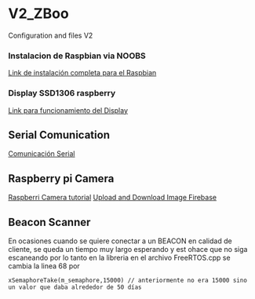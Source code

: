 # V2_ZBoo
Configuration and files V2

### Instalacion de Raspbian via NOOBS

[Link de instalación completa para el Raspbian](https://projects.raspberrypi.org/en/projects/raspberry-pi-setting-up/2)

### Display SSD1306 raspberry 

[Link para funcionamiento del Display](https://learn.adafruit.com/monochrome-oled-breakouts/python-usage-2)

## Serial Comunication

[Comunicación Serial](https://www.electronicwings.com/raspberry-pi/raspberry-pi-uart-communication-using-python-and-c)

## Raspberry pi Camera
[Raspberri Camera tutorial](https://projects.raspberrypi.org/en/projects/getting-started-with-picamera/2)
[Upload and Download Image Firebase](https://www.youtube.com/watch?v=I1eskLk0exg)

## Beacon Scanner 
En ocasiones cuando se quiere conectar a un BEACON en calidad de cliente, se queda un tiempo muy largo esperando y est ohace que no siga escaneando por lo tanto en la libreria en el archivo FreeRTOS.cpp se cambia la linea 68 por 
```
xSemaphoreTake(m_semaphore,15000) // anteriormente no era 15000 sino un valor que daba alrededor de 50 días
```
